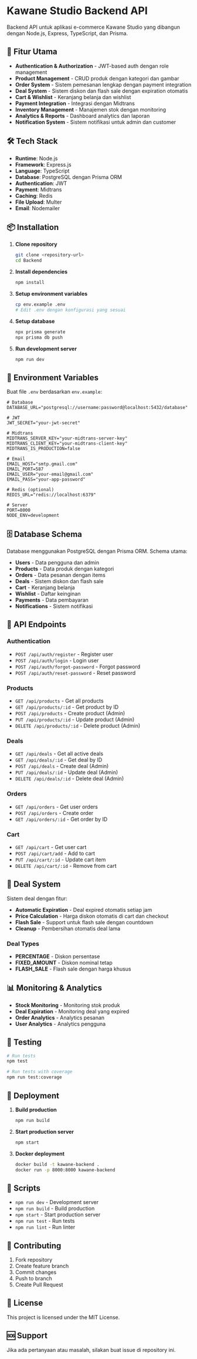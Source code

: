 # Kawane Studio Backend API

Backend API untuk aplikasi e-commerce Kawane Studio yang dibangun dengan Node.js, Express, TypeScript, dan Prisma.

## 🚀 Fitur Utama

- **Authentication & Authorization** - JWT-based auth dengan role management
- **Product Management** - CRUD produk dengan kategori dan gambar
- **Order System** - Sistem pemesanan lengkap dengan payment integration
- **Deal System** - Sistem diskon dan flash sale dengan expiration otomatis
- **Cart & Wishlist** - Keranjang belanja dan wishlist
- **Payment Integration** - Integrasi dengan Midtrans
- **Inventory Management** - Manajemen stok dengan monitoring
- **Analytics & Reports** - Dashboard analytics dan laporan
- **Notification System** - Sistem notifikasi untuk admin dan customer

## 🛠️ Tech Stack

- **Runtime**: Node.js
- **Framework**: Express.js
- **Language**: TypeScript
- **Database**: PostgreSQL dengan Prisma ORM
- **Authentication**: JWT
- **Payment**: Midtrans
- **Caching**: Redis
- **File Upload**: Multer
- **Email**: Nodemailer

## 📦 Installation

1. **Clone repository**

   ```bash
   git clone <repository-url>
   cd Backend
   ```

2. **Install dependencies**

   ```bash
   npm install
   ```

3. **Setup environment variables**

   ```bash
   cp env.example .env
   # Edit .env dengan konfigurasi yang sesuai
   ```

4. **Setup database**

   ```bash
   npx prisma generate
   npx prisma db push
   ```

5. **Run development server**
   ```bash
   npm run dev
   ```

## 🔧 Environment Variables

Buat file `.env` berdasarkan `env.example`:

```env
# Database
DATABASE_URL="postgresql://username:password@localhost:5432/database"

# JWT
JWT_SECRET="your-jwt-secret"

# Midtrans
MIDTRANS_SERVER_KEY="your-midtrans-server-key"
MIDTRANS_CLIENT_KEY="your-midtrans-client-key"
MIDTRANS_IS_PRODUCTION=false

# Email
EMAIL_HOST="smtp.gmail.com"
EMAIL_PORT=587
EMAIL_USER="your-email@gmail.com"
EMAIL_PASS="your-app-password"

# Redis (optional)
REDIS_URL="redis://localhost:6379"

# Server
PORT=8000
NODE_ENV=development
```

## 🗄️ Database Schema

Database menggunakan PostgreSQL dengan Prisma ORM. Schema utama:

- **Users** - Data pengguna dan admin
- **Products** - Data produk dengan kategori
- **Orders** - Data pesanan dengan items
- **Deals** - Sistem diskon dan flash sale
- **Cart** - Keranjang belanja
- **Wishlist** - Daftar keinginan
- **Payments** - Data pembayaran
- **Notifications** - Sistem notifikasi

## 🚀 API Endpoints

### Authentication

- `POST /api/auth/register` - Register user
- `POST /api/auth/login` - Login user
- `POST /api/auth/forgot-password` - Forgot password
- `POST /api/auth/reset-password` - Reset password

### Products

- `GET /api/products` - Get all products
- `GET /api/products/:id` - Get product by ID
- `POST /api/products` - Create product (Admin)
- `PUT /api/products/:id` - Update product (Admin)
- `DELETE /api/products/:id` - Delete product (Admin)

### Deals

- `GET /api/deals` - Get all active deals
- `GET /api/deals/:id` - Get deal by ID
- `POST /api/deals` - Create deal (Admin)
- `PUT /api/deals/:id` - Update deal (Admin)
- `DELETE /api/deals/:id` - Delete deal (Admin)

### Orders

- `GET /api/orders` - Get user orders
- `POST /api/orders` - Create order
- `GET /api/orders/:id` - Get order by ID

### Cart

- `GET /api/cart` - Get user cart
- `POST /api/cart/add` - Add to cart
- `PUT /api/cart/:id` - Update cart item
- `DELETE /api/cart/:id` - Remove from cart

## 🔄 Deal System

Sistem deal dengan fitur:

- **Automatic Expiration** - Deal expired otomatis setiap jam
- **Price Calculation** - Harga diskon otomatis di cart dan checkout
- **Flash Sale** - Support untuk flash sale dengan countdown
- **Cleanup** - Pembersihan otomatis deal lama

### Deal Types

- **PERCENTAGE** - Diskon persentase
- **FIXED_AMOUNT** - Diskon nominal tetap
- **FLASH_SALE** - Flash sale dengan harga khusus

## 📊 Monitoring & Analytics

- **Stock Monitoring** - Monitoring stok produk
- **Deal Expiration** - Monitoring deal yang expired
- **Order Analytics** - Analytics pesanan
- **User Analytics** - Analytics pengguna

## 🧪 Testing

```bash
# Run tests
npm test

# Run tests with coverage
npm run test:coverage
```

## 🚀 Deployment

1. **Build production**

   ```bash
   npm run build
   ```

2. **Start production server**

   ```bash
   npm start
   ```

3. **Docker deployment**
   ```bash
   docker build -t kawane-backend .
   docker run -p 8000:8000 kawane-backend
   ```

## 📝 Scripts

- `npm run dev` - Development server
- `npm run build` - Build production
- `npm start` - Start production server
- `npm run test` - Run tests
- `npm run lint` - Run linter

## 🤝 Contributing

1. Fork repository
2. Create feature branch
3. Commit changes
4. Push to branch
5. Create Pull Request

## 📄 License

This project is licensed under the MIT License.

## 🆘 Support

Jika ada pertanyaan atau masalah, silakan buat issue di repository ini.
